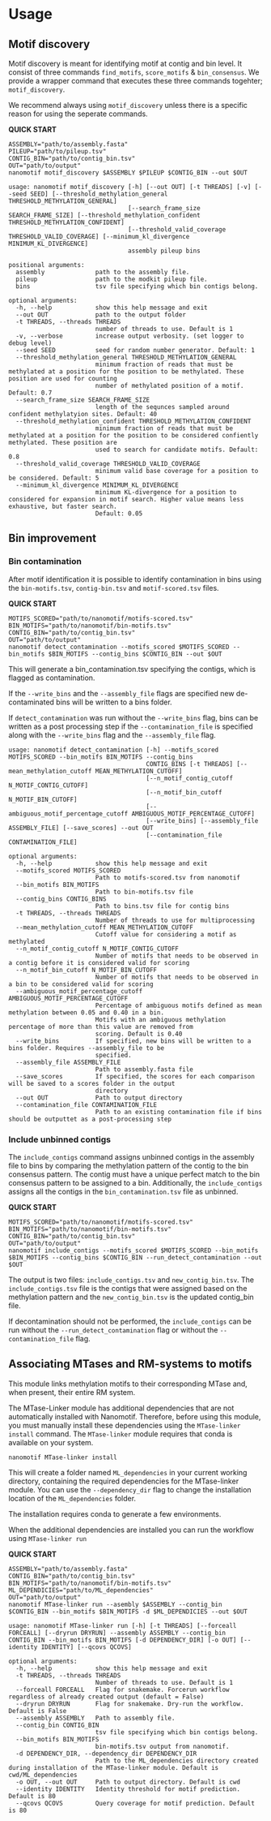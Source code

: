 # Usage

## Motif discovery

Motif discovery is meant for identifying motif at contig and bin level. It consist of three commands `find_motifs`, `score_motifs` & `bin_consensus`. We provide a wrapper command that executes these three commands togehter; `motif_discovery`.

We recommend always using `motif_discovery` unless there is a specific reason for using the seperate commands. 

**QUICK START**
```shell
ASSEMBLY="path/to/assembly.fasta"
PILEUP="path/to/pileup.tsv"
CONTIG_BIN="path/to/contig_bin.tsv"
OUT="path/to/output"
nanomotif motif_discovery $ASSEMBLY $PILEUP $CONTIG_BIN --out $OUT
```

```
usage: nanomotif motif_discovery [-h] [--out OUT] [-t THREADS] [-v] [--seed SEED] [--threshold_methylation_general THRESHOLD_METHYLATION_GENERAL]
                                 [--search_frame_size SEARCH_FRAME_SIZE] [--threshold_methylation_confident THRESHOLD_METHYLATION_CONFIDENT]
                                 [--threshold_valid_coverage THRESHOLD_VALID_COVERAGE] [--minimum_kl_divergence MINIMUM_KL_DIVERGENCE]
                                 assembly pileup bins

positional arguments:
  assembly              path to the assembly file.
  pileup                path to the modkit pileup file.
  bins                  tsv file specifying which bin contigs belong.

optional arguments:
  -h, --help            show this help message and exit
  --out OUT             path to the output folder
  -t THREADS, --threads THREADS
                        number of threads to use. Default is 1
  -v, --verbose         increase output verbosity. (set logger to debug level)
  --seed SEED           seed for random number generator. Default: 1
  --threshold_methylation_general THRESHOLD_METHYLATION_GENERAL
                        minimum fraction of reads that must be methylated at a position for the position to be methylated. These position are used for counting
                        number of methylated position of a motif. Default: 0.7
  --search_frame_size SEARCH_FRAME_SIZE
                        length of the sequnces sampled around confident methylatyion sites. Default: 40
  --threshold_methylation_confident THRESHOLD_METHYLATION_CONFIDENT
                        minimum fraction of reads that must be methylated at a position for the position to be considered confiently methylated. These position are
                        used to search for candidate motifs. Default: 0.8
  --threshold_valid_coverage THRESHOLD_VALID_COVERAGE
                        minimum valid base coverage for a position to be considered. Default: 5
  --minimum_kl_divergence MINIMUM_KL_DIVERGENCE
                        minimum KL-divergence for a position to considered for expansion in motif search. Higher value means less exhaustive, but faster search.
                        Default: 0.05
```


## Bin improvement

### Bin contamination
After motif identification it is possible to identify contamination in bins using the `bin-motifs.tsv`, `contig-bin.tsv` and `motif-scored.tsv` files.

**QUICK START**
```shell
MOTIFS_SCORED="path/to/nanomotif/motifs-scored.tsv"
BIN_MOTIFS="path/to/nanomotif/bin-motifs.tsv"
CONTIG_BIN="path/to/contig_bin.tsv"
OUT="path/to/output"
nanomotif detect_contamination --motifs_scored $MOTIFS_SCORED --bin_motifs $BIN_MOTIFS --contig_bins $CONTIG_BIN --out $OUT
```

This will generate a bin_contamination.tsv specifying the contigs, which is flagged as contamination.

If the `--write_bins` and the `--assembly_file` flags are specified new de-contaminated bins will be written to a bins folder.

If `detect_contamination` was run without the `--write_bins` flag, bins can be written as a post processing step if the `--contamination_file` is specified along with the `--write_bins` flag and the `--assembly_file` flag.


```
usage: nanomotif detect_contamination [-h] --motifs_scored MOTIFS_SCORED --bin_motifs BIN_MOTIFS --contig_bins
                                      CONTIG_BINS [-t THREADS] [--mean_methylation_cutoff MEAN_METHYLATION_CUTOFF]
                                      [--n_motif_contig_cutoff N_MOTIF_CONTIG_CUTOFF]
                                      [--n_motif_bin_cutoff N_MOTIF_BIN_CUTOFF]
                                      [--ambiguous_motif_percentage_cutoff AMBIGUOUS_MOTIF_PERCENTAGE_CUTOFF]
                                      [--write_bins] [--assembly_file ASSEMBLY_FILE] [--save_scores] --out OUT
                                      [--contamination_file CONTAMINATION_FILE]

optional arguments:
  -h, --help            show this help message and exit
  --motifs_scored MOTIFS_SCORED
                        Path to motifs-scored.tsv from nanomotif
  --bin_motifs BIN_MOTIFS
                        Path to bin-motifs.tsv file
  --contig_bins CONTIG_BINS
                        Path to bins.tsv file for contig bins
  -t THREADS, --threads THREADS
                        Number of threads to use for multiprocessing
  --mean_methylation_cutoff MEAN_METHYLATION_CUTOFF
                        Cutoff value for considering a motif as methylated
  --n_motif_contig_cutoff N_MOTIF_CONTIG_CUTOFF
                        Number of motifs that needs to be observed in a contig before it is considered valid for scoring
  --n_motif_bin_cutoff N_MOTIF_BIN_CUTOFF
                        Number of motifs that needs to be observed in a bin to be considered valid for scoring
  --ambiguous_motif_percentage_cutoff AMBIGUOUS_MOTIF_PERCENTAGE_CUTOFF
                        Percentage of ambiguous motifs defined as mean methylation between 0.05 and 0.40 in a bin.
                        Motifs with an ambiguous methylation percentage of more than this value are removed from
                        scoring. Default is 0.40
  --write_bins          If specified, new bins will be written to a bins folder. Requires --assembly_file to be
                        specified.
  --assembly_file ASSEMBLY_FILE
                        Path to assembly.fasta file
  --save_scores         If specified, the scores for each comparison will be saved to a scores folder in the output
                        directory
  --out OUT             Path to output directory
  --contamination_file CONTAMINATION_FILE
                        Path to an existing contamination file if bins should be outputtet as a post-processing step

```

### Include unbinned contigs
The `include_contigs` command assigns unbinned contigs in the assembly file to bins by comparing the methylation pattern of the contig to the bin consensus pattern. The contig must have a unique perfect match to the bin consensus pattern to be assigned to a bin. Additionally, the `include_contigs` assigns all the contigs in the `bin_contamination.tsv` file as unbinned. 

**QUICK START**
```shell
MOTIFS_SCORED="path/to/nanomotif/motifs-scored.tsv"
BIN_MOTIFS="path/to/nanomotif/bin-motifs.tsv"
CONTIG_BIN="path/to/contig_bin.tsv"
OUT="path/to/output"
nanomotif include_contigs --motifs_scored $MOTIFS_SCORED --bin_motifs $BIN_MOTIFS --contig_bins $CONTIG_BIN --run_detect_contamination --out $OUT
```

The output is two files: `include_contigs.tsv` and `new_contig_bin.tsv`. The `include_contigs.tsv` file is the contigs that were assigned based on the methylation pattern and the `new_contig_bin.tsv` is the updated contig_bin file.

If decontamination should not be performed, the `include_contigs` can be run without the `--run_detect_contamination` flag or without the `--contamination_file` flag.


## Associating MTases and RM-systems to motifs

This module links methylation motifs to their corresponding MTase and, when present, their entire RM system.

The MTase-Linker module has additional dependencies that are not automatically installed with Nanomotif. Therefore, before using this module, you must manually install these dependencies using the `MTase-linker install` command.
The `MTase-linker` module requires that conda is available on your system.

```
nanomotif MTase-linker install
```

This will create a folder named `ML_dependencies` in your current working directory, containing the required dependencies for the MTase-linker module. You can use the `--dependency_dir` flag to change the installation location of the `ML_dependencies` folder.

The installation requires conda to generate a few environments. 

When the additional dependencies are installed you can run the workflow using `MTase-linker run`

**QUICK START**
```shell
ASSEMBLY="path/to/assembly.fasta"
CONTIG_BIN="path/to/contig_bin.tsv"
BIN_MOTIFS="path/to/nanomotif/bin-motifs.tsv"
ML_DEPENDICIES="path/to/ML_dependencies"
OUT="path/to/output"
nanomotif MTase-linker run --asembly $ASSEMBLY --contig_bin $CONTIG_BIN --bin_motifs $BIN_MOTIFS -d $ML_DEPENDICIES --out $OUT
```

```
usage: nanomotif MTase-linker run [-h] [-t THREADS] [--forceall FORCEALL] [--dryrun DRYRUN] --assembly ASSEMBLY --contig_bin CONTIG_BIN --bin_motifs BIN_MOTIFS [-d DEPENDENCY_DIR] [-o OUT] [--identity IDENTITY] [--qcovs QCOVS]

optional arguments:
  -h, --help            show this help message and exit
  -t THREADS, --threads THREADS
                        Number of threads to use. Default is 1
  --forceall FORCEALL   Flag for snakemake. Forcerun workflow regardless of already created output (default = False)
  --dryrun DRYRUN       Flag for snakemake. Dry-run the workflow. Default is False
  --assembly ASSEMBLY   Path to assembly file.
  --contig_bin CONTIG_BIN
                        tsv file specifying which bin contigs belong.
  --bin_motifs BIN_MOTIFS
                        bin-motifs.tsv output from nanomotif.
  -d DEPENDENCY_DIR, --dependency_dir DEPENDENCY_DIR
                        Path to the ML_dependencies directory created during installation of the MTase-linker module. Default is cwd/ML_dependencies
  -o OUT, --out OUT     Path to output directory. Default is cwd
  --identity IDENTITY   Identity threshold for motif prediction. Default is 80
  --qcovs QCOVS         Query coverage for motif prediction. Default is 80
```